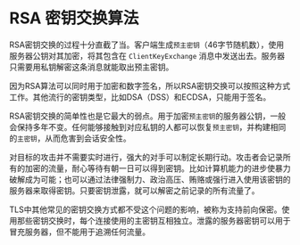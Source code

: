 # RSA 密钥交换算法

RSA密钥交换的过程十分直截了当。客户端生成`预主密钥`（46字节随机数），使用服务器公钥对其加密，将其包含在 `ClientKeyExchange` 消息中发送出去。服务器只需要用私钥解密这条消息就能取出预主密钥。

因为RSA算法可以同时用于加密和数字签名，所以RSA密钥交换可以按照这种方式工作。其他流行的密钥类型，比如DSA（DSS）和ECDSA，只能用于签名。

RSA密钥交换的简单性也是它最大的弱点。用于加密`预主密钥`的服务器公钥，一般会保持多年不变。任何能够接触到对应私钥的人都可以恢复`预主密钥`，并构建相同的`主密钥`，从而危害到会话安全性。

对目标的攻击并不需要实时进行，强大的对手可以制定长期行动。攻击者会记录所有的加密的流量，耐心等待有朝一日可以得到密钥。比如计算机能力的进步使暴力破解成为可能；也可以通过法律强制力、政治高压、贿赂或强行进入使用该密钥的服务器来取得密钥。只要密钥泄露，就可以解密之前记录的所有流量了。

TLS中其他常见的密钥交换方式都不受这个问题的影响，被称为支持前向保密。使用那些密钥交换时，每个连接使用的主密钥互相独立。泄露的服务器密钥可以用于冒充服务器，但不能用于追溯任何流量。